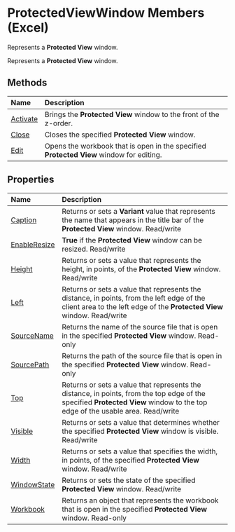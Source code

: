 
# ProtectedViewWindow Members (Excel)
Represents a  **Protected View** window.

Represents a  **Protected View** window.


## Methods



|**Name**|**Description**|
|:-----|:-----|
|[Activate](1dac3a2b-c00f-d032-b089-6f89e83bc52d.md)|Brings the  **Protected View** window to the front of the z-order.|
|[Close](3deaea3c-3c73-76c9-0ca1-ce1bb452c6c2.md)|Closes the specified  **Protected View** window.|
|[Edit](bdb626b2-ed4a-06d2-076c-5d242d23a162.md)|Opens the workbook that is open in the specified  **Protected View** window for editing.|

## Properties



|**Name**|**Description**|
|:-----|:-----|
|[Caption](fe3f8026-71e2-3a5a-9376-7b9d93f97b6f.md)|Returns or sets a  **Variant** value that represents the name that appears in the title bar of the **Protected View** window. Read/write|
|[EnableResize](110c4080-7dea-e34d-224b-47337e5d6777.md)| **True** if the **Protected View** window can be resized. Read/write|
|[Height](32d5baad-2c78-02ad-7814-f703889f8a36.md)|Returns or sets a value that represents the height, in points, of the  **Protected View** window. Read/write|
|[Left](3b5dd250-f727-7653-82fa-2e187d8b625f.md)|Returns or sets a value that represents the distance, in points, from the left edge of the client area to the left edge of the  **Protected View** window. Read/write|
|[SourceName](e5347e6e-b9d4-d3b1-ca41-ba577d836e31.md)|Returns the name of the source file that is open in the specified  **Protected View** window. Read-only|
|[SourcePath](add00cce-b8e9-5a11-b1cb-27ac63798491.md)|Returns the path of the source file that is open in the specified  **Protected View** window. Read-only|
|[Top](8bb9012c-aede-4fd8-6f7d-05537c80ba79.md)|Returns or sets a value that represents the distance, in points, from the top edge of the specified  **Protected View** window to the top edge of the usable area. Read/write|
|[Visible](c0ed44ca-e5d0-4ed0-cc83-ac609a72d21d.md)|Returns or sets a value that determines whether the specified  **Protected View** window is visible. Read/write|
|[Width](ae2e9f08-5d8a-c725-2a9c-3b623c1d36ad.md)|Returns or sets a value that specifies the width, in points, of the specified  **Protected View** window. Read/write|
|[WindowState](9fd61fb6-1804-7eba-d1e3-a42b8500a52e.md)|Returns or sets the state of the specified  **Protected View** window. Read/write|
|[Workbook](379b98f0-b177-7910-4968-ce4ed2f1ca9d.md)|Returns an object that represents the workbook that is open in the specified  **Protected View** window. Read-only|
